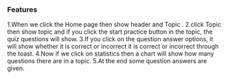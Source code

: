  ### Features
 1.When we click the Home page then show header and Topic .
 2.click Topic then show topic and if you click the start practice  button in the topic, the quiz questions will show.
 3.If you click on the question answer options, it will show whether it is correct or incorrect it is correct or incorrect through the toast.
 4.Now if we click on statistics then a chart will show how many questions there are in a topic.
 5.At the end some question answers are given.



